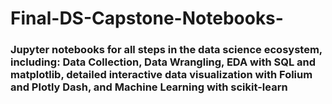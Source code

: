 # Final-DS-Capstone-Notebooks-
### Jupyter notebooks for all steps in the data science ecosystem, including: Data Collection, Data Wrangling, EDA with SQL and matplotlib, detailed interactive data visualization with Folium and Plotly Dash, and Machine Learning with scikit-learn 
